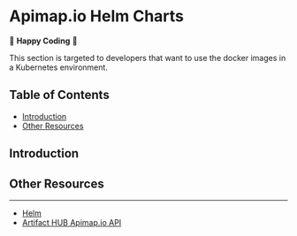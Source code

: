 Apimap.io Helm Charts
=====

🥳 **Happy Coding** 🥳

This section is targeted to developers that want to use the docker images in a Kubernetes environment.

## Table of Contents

* [Introduction](#introduction)
* [Other Resources](#other-resources)

## Introduction

## Other Resources
___

- [Helm](https://helm.sh/)
- [Artifact HUB Apimap.io API](https://artifacthub.io/packages/helm/apimap/apimap-api)